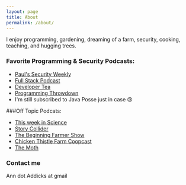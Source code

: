 ```yaml
---
layout: page
title: About
permalink: /about/
---
```


I enjoy programming, gardening, dreaming of a farm, security, cooking, teaching, and hugging trees.  

### Favorite Programming & Security Podcasts:
* [Paul's Security Weekly](http://securityweekly.com/)
* [Full Stack Podcast](http://fullstackradio.com/)
* [Developer Tea](https://developertea.com/)
* [Programming Throwdown](http://www.programmingthrowdown.com/)
* I'm still subscribed to Java Posse just in case :cry:

###Off Topic Podcats:
* [This week in Science](http://www.twis.org/)
* [Story Collider](http://storycollider.org/)
* [The Beginning Farmer Show](http://thebeginningfarmer.blogspot.com/)
* [Chicken Thistle Farm Coopcast](http://ctfcoopcast.libsyn.com/)
* [The Moth](http://themoth.org/about/programs/the-moth-podcast)



### Contact me

Ann dot Addicks at gmail
